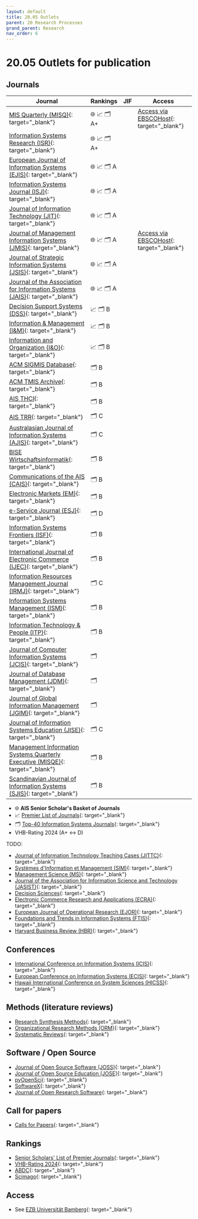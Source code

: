 ```yaml
---
layout: default
title: 20.05 Outlets
parent: 20 Research Processes
grand_parent: Research
nav_order: 6
---
```


# 20.05 Outlets for publication

## Journals

| **Journal**                                                                                  | **Rankings**         | **JIF** | **Access**                                                                                                                                                                                                                                                                                                                                                                                                                     |
|----------------------------------------------------------------------------------------------|-----------------------|---------|-------------------------------------------------------------------------------------------------------------------------------------------------------------------------------------------------------------------------------------------------------------------------------------------------------------------------------------------------------------------------------------------------------------------------------|
| [MIS Quarterly (MISQ)](https://misq.org/){: target="_blank"}                                 | 🌐 📈 🗂️ A+             |         | [Access via EBSCOHost](https://ezb.uni-regensburg.de/ezeit/warpto.phtml?bibid=UBB&colors=7&lang=de&jour_id=17671&url=https%3A%2F%2Fsearch.ebscohost.com%2Fdirect.asp%3Fdb%3Dbth%26jid%3DMIS%26scope%3Dsite){: target="_blank"}                                                                                                                     |
| [Information Systems Research (ISR)](https://pubsonline.informs.org/journal/isre){: target="_blank"} | 🌐 📈 🗂️ A+            |         |                                                                                                                                                                                                                                                                                                  |
| [European Journal of Information Systems (EJIS)](https://www.tandfonline.com/toc/tjis20/current){: target="_blank"} | 🌐 📈 🗂️ A            |         |                                                                                                                                                                                                                                                                                           |
| [Information Systems Journal (ISJ)](https://onlinelibrary.wiley.com/journal/13652575){: target="_blank"} | 🌐 📈 🗂️ A            |         |                                                                                                                                                                                                                                                                                           |
| [Journal of Information Technology (JIT)](https://journals.sagepub.com/loi/jina){: target="_blank"} | 🌐 📈 🗂️ A            |         |                                                                                                                                                                                                                                                                                           |
| [Journal of Management Information Systems (JMIS)](https://www.tandfonline.com/toc/mmis20/current){: target="_blank"} | 🌐 📈 🗂️ A            |         | [Access via EBSCOHost](https://ezb.uni-regensburg.de/ezeit/warpto.phtml?bibid=UBB&colors=7&lang=de&jour_id=17570&url=https%3A%2F%2Fsearch.ebscohost.com%2Fdirect.asp%3Fdb%3Dbth%26jid%3DJOU%26scope%3Dsite){: target="_blank"}                                                                                                                     |
| [Journal of Strategic Information Systems (JSIS)](https://www.journals.elsevier.com/the-journal-of-strategic-information-systems){: target="_blank"} | 🌐 📈 🗂️ A            |         |                                                                                                                                                                                                                                                                                           |
| [Journal of the Association for Information Systems (JAIS)](https://aisel.aisnet.org/jais/){: target="_blank"} | 🌐 📈 🗂️ A            |         |                                                                                                                                                                                                                                                                                           |
| [Decision Support Systems (DSS)](http://www.sciencedirect.com/science/journal/01679236){: target="_blank"} | 📈 🗂️ B              |         |                                                                                                                                                                                                                                                                                           |
| [Information & Management (I&M)](http://www.sciencedirect.com/science/journal/03787206){: target="_blank"} | 📈 🗂️ B              |         |                                                                                                                                                                                                                                                                                           |
| [Information and Organization (I&O)](http://www.sciencedirect.com/science/journal/14717727){: target="_blank"} | 📈 🗂️ B              |         |                                                                                                                                                                                                                                                                                           |
| [ACM SIGMIS Database](https://dl.acm.org/citation.cfm?id=J219&picked=prox){: target="_blank"} | 🗂️ B                 |         |                                                                                                                                                                                                                                                                                           |
| [ACM TMIS Archive](https://dl.acm.org/loi/tmis){: target="_blank"}                           | 🗂️ B                 |         |                                                                                                                                                                                                                                                                                           |
| [AIS THCI](http://aisel.aisnet.org/thci/){: target="_blank"}                                 | 🗂️ B                 |         |                                                                                                                                                                                                                                                                                           |
| [AIS TRR](http://aisel.aisnet.org/trr/about.html){: target="_blank"}                         | 🗂️ C                 |         |                                                                                                                                                                                                                                                                                           |
| [Australasian Journal of Information Systems (AJIS)](https://ajis.aaisnet.org/){: target="_blank"} | 🗂️ C                 |         |                                                                                                                                                                                                                                                                                           |
| [BISE Wirtschaftsinformatik](http://aisel.aisnet.org/bise/){: target="_blank"}               | 🗂️ B                 |         |                                                                                                                                                                                                                                                                                           |
| [Communications of the AIS (CAIS)](http://aisel.aisnet.org/cais/){: target="_blank"}         | 🗂️ B                 |         |                                                                                                                                                                                                                                                                                           |
| [Electronic Markets (EM)](https://link.springer.com/journal/volumesAndIssues/12525){: target="_blank"} | 🗂️ B                 |         |                                                                                                                                                                                                                                                                                           |
| [e-Service Journal (ESJ)](https://www.jstor.org/journal/eservicej){: target="_blank"}        | 🗂️ D                 |         |                                                                                                                                                                                                                                                                                           |
| [Information Systems Frontiers (ISF)](http://link.springer.com/journal/volumesAndIssues/10796){: target="_blank"} | 🗂️ B                 |         |                                                                                                                                                                                                                                                                                           |
| [International Journal of Electronic Commerce (IJEC)](https://www.tandfonline.com/loi/mjec20){: target="_blank"} | 🗂️ B                 |         |                                                                                                                                                                                                                                                                                           |
| [Information Resources Management Journal (IRMJ)](http://www.igi-global.com/journal/information-resources-management-journal-irmj/1073){: target="_blank"} | 🗂️ C                 |         |                                                                                                                                                                                                                                                                                           |
| [Information Systems Management (ISM)](https://www.tandfonline.com/journals/uism20){: target="_blank"} | 🗂️ B                 |         |                                                                                                                                                                                                                                                                                           |
| [Information Technology & People (ITP)](http://www.emeraldinsight.com/loi/itp){: target="_blank"} | 🗂️  B                |         |                                                                                                                                                                                                                                                                                           |
| [Journal of Computer Information Systems (JCIS)](http://www.tandfonline.com/loi/ucis20){: target="_blank"} | 🗂️                  |         |                                                                                                                                                                                                                                                                                           |
| [Journal of Database Management (JDM)](http://www.igi-global.com/journal/journal-database-management-jdm/1072){: target="_blank"} | 🗂️                  |         |                                                                                                                                                                                                                                                                                           |
| [Journal of Global Information Management (JGIM)](http://www.igi-global.com/journal/journal-global-information-management-jgim/1070){: target="_blank"} | 🗂️                  |         |                                                                                                                                                                                                                                                                                           |
| [Journal of Information Systems Education (JISE)](http://jise.org/archives.html){: target="_blank"} | 🗂️ C                 |         |                                                                                                                                                                                                                                                                                           |
| [Management Information Systems Quarterly Executive (MISQE)](https://aisel.aisnet.org/misqe/){: target="_blank"} | 🗂️ B                |         |                                                                                                                                                                                                                                                                                           |
| [Scandinavian Journal of Information Systems (SJIS)](http://aisel.aisnet.org/sjis/){: target="_blank"} | 🗂️ B                 |         |                                                                                                                                                                                                                                                                                           |


- 🌐 **AIS Senior Scholar's Basket of Journals**
- 📈 [Premier List of Journals](https://aisnet.org/page/SeniorScholarListofPremierJournals){: target="_blank"}
- 🗂️ [Top-40 Information Systems Journals](https://aisel.aisnet.org/misq/vol37/iss4/3/){: target="_blank"}
- VHB-Rating 2024 (A+ <-> D)

<!--

- [MIS Quarterly (MISQ)](https://misq.org/){: target="_blank"} 🌐 📈 🗂️ ([access via EBSCOHost](https://ezb.uni-regensburg.de/ezeit/warpto.phtml?bibid=UBB&colors=7&lang=de&jour_id=17671&url=https%3A%2F%2Fsearch.ebscohost.com%2Fdirect.asp%3Fdb%3Dbth%26jid%3DMIS%26scope%3Dsite){: target="_blank"})
- [Information Systems Research (ISR)](https://pubsonline.informs.org/journal/isre){: target="_blank"} 🌐 📈 🗂️
- [European Journal of Information Systems (EJIS)](https://www.tandfonline.com/toc/tjis20/current){: target="_blank"} 🌐 📈 🗂️
- [Information Systems Journal (ISJ)](https://onlinelibrary.wiley.com/journal/13652575){: target="_blank"} 🌐 📈 🗂️
- [Journal of Information Technology (JIT)](https://journals.sagepub.com/loi/jina){: target="_blank"} 🌐 📈 🗂️
- [Journal of Management Information Systems (JMIS)](https://www.tandfonline.com/toc/mmis20/current){: target="_blank"} 🌐 📈 🗂️ ([access via EBSCOHost](https://ezb.uni-regensburg.de/ezeit/warpto.phtml?bibid=UBB&colors=7&lang=de&jour_id=17570&url=https%3A%2F%2Fsearch.ebscohost.com%2Fdirect.asp%3Fdb%3Dbth%26jid%3DJOU%26scope%3Dsite){: target="_blank"})
- [Journal of Strategic Information Systems (JSIS)](https://www.journals.elsevier.com/the-journal-of-strategic-information-systems){: target="_blank"} 🌐 📈 🗂️
- [Journal of the Association for Information Systems (JAIS)](https://aisel.aisnet.org/jais/){: target="_blank"} 🌐 📈 🗂️
- [Decision Support Systems (DSS)](http://www.sciencedirect.com/science/journal/01679236){: target="_blank"} 📈 🗂️
- [Information & Management (I&M)](http://www.sciencedirect.com/science/journal/03787206){: target="_blank"} 📈 🗂️
- [Information and Organization (I&O)](http://www.sciencedirect.com/science/journal/14717727){: target="_blank"} 📈 🗂️
- [ACM SIGMIS Database](https://dl.acm.org/citation.cfm?id=J219&picked=prox){: target="_blank"} 🗂️
- [ACM TMIS Archive](https://dl.acm.org/loi/tmis){: target="_blank"} 🗂️
- [AIS THCI](http://aisel.aisnet.org/thci/){: target="_blank"} 🗂️
- [AIS TRR](http://aisel.aisnet.org/trr/about.html){: target="_blank"} 🗂️
- [Australasian Journal of Information Systems (AJIS)](https://ajis.aaisnet.org/){: target="_blank"} 🗂️
- [BISE Wirtschaftsinformatik](http://aisel.aisnet.org/bise/){: target="_blank"} 🗂️ 
- [Communications of the AIS (CAIS)](http://aisel.aisnet.org/cais/){: target="_blank"} 🗂️
- [Electronic Markets (EM)](https://link.springer.com/journal/volumesAndIssues/12525){: target="_blank"} 🗂️
- [e-Service Journal (ESJ)](https://www.jstor.org/journal/eservicej){: target="_blank"} 🗂️
- [Information Systems Frontiers (ISF)](http://link.springer.com/journal/volumesAndIssues/10796){: target="_blank"} 🗂️
- [International Journal of Electronic Commerce (IJEC)](https://www.tandfonline.com/loi/mjec20){: target="_blank"} 🗂️
- [Information Resources Management Journal (IRMJ)](http://www.igi-global.com/journal/information-resources-management-journal-irmj/1073){: target="_blank"} 🗂️
- [Information Systems Management (ISM)](https://www.tandfonline.com/journals/uism20){: target="_blank"} 🗂️
- [Information Systems Research (ISR)](https://pubsonline.informs.org/journal/isre){: target="_blank"} 🗂️
- [Information Technology & People (ITP)](http://www.emeraldinsight.com/loi/itp){: target="_blank"} 🗂️
- [Journal of Computer Information Systems (JCIS)](http://www.tandfonline.com/loi/ucis20){: target="_blank"} 🗂️
- [Journal of Database Management (JDM)](http://www.igi-global.com/journal/journal-database-management-jdm/1072){: target="_blank"} 🗂️
- [Journal of Global Information Management (JGIM)](http://www.igi-global.com/journal/journal-global-information-management-jgim/1070){: target="_blank"} 🗂️
- [Journal of Global Information Technology Management (JGITM)](http://www.tandfonline.com/loi/ugit20#.VL5iTC7z_Us){: target="_blank"} 🗂️
- [Journal of Information Systems Education (JISE)](http://jise.org/archives.html){: target="_blank"} 🗂️
- [Journal of Information Technology (JIT)](https://journals.sagepub.com/loi/jina){: target="_blank"} 🗂️
- [Journal of Global Information Technology Management (JGITM)](http://www.tandfonline.com/loi/ugit20#.VL5iTC7z_Us){: target="_blank"} 🗂️
- [Journal of Information Systems Education (JISE)](http://jise.org/archives.html){: target="_blank"} 🗂️
- [Journal of Information Technology Case and Application Research (JITCAR)](http://www.tandfonline.com/loi/utca20#.VL5y3y7z_Us){: target="_blank"} 🗂️
- [Journal of Information Technology Management (JITM)](http://jitm.ubalt.edu/onlineissues.html){: target="_blank"} 🗂️
- [Journal of Information Technology Theory and Application (JITTA)](http://aisel.aisnet.org/jitta/){: target="_blank"} 🗂️
- [Journal of Organizational and End User Computing (JOEUC)](http://www.igi-global.com/journal/journal-organizational-end-user-computing/1071){: target="_blank"} 🗂️
- [Management Information Systems Quarterly Executive (MISQE)](https://aisel.aisnet.org/misqe/){: target="_blank"} 🗂️
- [Revista Latinoamericana y del Caribe de la Asociación de Sistemas de Información (RELCASI)](http://aisel.aisnet.org/relcasi/){: target="_blank"} 🗂️
- [Scandinavian Journal of Information Systems (SJIS)](http://aisel.aisnet.org/sjis/){: target="_blank"} 🗂️

-->

TODO:

- [Journal of Information Technology Teaching Cases (JITTC)](https://journals.sagepub.com/home/ttc){: target="_blank"}
- [Systèmes d'Information et Management (SIM)](https://revuesim.org/){: target="_blank"}
- [Management Science (MS)](http://pubsonline.informs.org/loi/mnsc){: target="_blank"}
- [Journal of the Association for Information Science and Technology (JASIST)](https://asistdl.onlinelibrary.wiley.com/loi/23301643){: target="_blank"}
- [Decision Sciences](https://onlinelibrary.wiley.com/journal/15405915){: target="_blank"}
- [Electronic Commerce Research and Applications (ECRA)](http://www.sciencedirect.com/science/journal/15674223){: target="_blank"}
- [European Journal of Operational Research (EJOR)](https://www.sciencedirect.com/journal/european-journal-of-operational-research){: target="_blank"}
- [Foundations and Trends in Information Systems (FTIS)](http://www.nowpublishers.com/ISY){: target="_blank"}
- [Harvard Business Review (HBR)](https://hbr.org/){: target="_blank"}

## Conferences

- [International Conference on Information Systems (ICIS)](https://aisnet.org/page/ICISPage){: target="_blank"}
- [European Conference on Information Systems (ECIS)](https://aisnet.org/page/ECISPage){: target="_blank"}
- [Hawaii International Conference on System Sciences (HICSS)](http://hicss.hawaii.edu/){: target="_blank"}

## Methods (literature reviews)

- [Research Synthesis Methods](https://onlinelibrary.wiley.com/journal/17592887){: target="_blank"}
- [Organizational Research Methods (ORM)](https://journals.sagepub.com/loi/ORM){: target="_blank"}
- [Systematic Reviews](https://systematicreviewsjournal.biomedcentral.com/){: target="_blank"}

## Software / Open Source

- [Journal of Open Source Software (JOSS)](https://joss.theoj.org/about){: target="_blank"}
- [Journal of Open Source Education (JOSE)](https://jose.theoj.org/){: target="_blank"}
- [pyOpenSci](https://www.pyopensci.org/){: target="_blank"}
- [SoftwareX](https://www.sciencedirect.com/journal/softwarex/issues){: target="_blank"}
- [Journal of Open Research Software](https://openresearchsoftware.metajnl.com/){: target="_blank"}

## Call for papers

- [Calls for Papers](https://callsforpapers.org/){: target="_blank"}

## Rankings

- [Senior Scholars' List of Premier Journals](https://aisnet.org/page/SeniorScholarListofPremierJournals){: target="_blank"}
- [VHB-Rating 2024]([https://www.vhbonline.org/service/vhb-rating-2024](https://www.vhbonline.org/verband/wissenschaftliche-kommissionen/wirtschaftsinformatik/vhb-rating-2024-wirtschaftsinformatik)){: target="_blank"}
- [ABDC](https://abdc.edu.au/abdc-journal-quality-list/){: target="_blank"}
- [Scimago](https://www.scimagojr.com/journalrank.php){: target="_blank"}

## Access

- See [EZB Universität Bamberg](https://ezb.uni-regensburg.de/ezeit/index.phtml?bibid=UBB&colors=7&lang=de){: target="_blank"}
